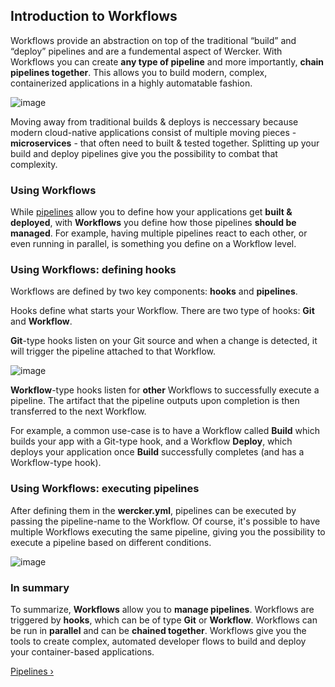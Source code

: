 ## Introduction to Workflows

Workflows provide an abstraction on top of the traditional “build” and “deploy”
pipelines and are a fundemental aspect of Wercker. With Workflows you can
create **any type of pipeline** and more importantly, **chain pipelines together**.
This allows you to build modern, complex, containerized applications in a
highly automatable fashion.

![image](/images/workflows-content.svg)

Moving away from traditional builds & deploys is neccessary because modern
cloud-native applications consist of multiple moving pieces - **microservices** -
that often need to built & tested together. Splitting up your build and deploy
pipelines give you the possibility to combat that complexity.

### Using Workflows

While [pipelines](/learn/pipelines/introduction.html) allow you to define how
your applications get **built & deployed**, with **Workflows** you define
how those pipelines **should be managed**.  For example, having multiple
pipelines react to each other, or even running in parallel, is something you
define on a Workflow level. 

### Using Workflows: defining hooks

Workflows are defined by two key components: **hooks** and **pipelines**.

Hooks define what starts your Workflow. There are two type of hooks:
**Git** and **Workflow**.

**Git**-type hooks listen on your Git source and when a change is detected, it
will trigger the pipeline attached to that Workflow.

![image](/images/docs-intro.svg)

**Workflow**-type hooks listen for **other** Workflows to successfully execute
a pipeline. The artifact that the pipeline outputs upon completion is then
transferred to the next Workflow.

For example, a common use-case is to have a Workflow called **Build** which
builds your app with a Git-type hook, and a Workflow **Deploy**, which deploys
your application once **Build** successfully completes (and has a Workflow-type
hook).

### Using Workflows: executing pipelines

After defining them in the **wercker.yml**, pipelines can be executed by
passing the pipeline-name to the Workflow. Of course, it's possible to have
multiple Workflows executing the same pipeline, giving you the possibility to
execute a pipeline based on different conditions.

![image](/images/workflows-example.svg)

### In summary

To summarize, **Workflows** allow you to **manage pipelines**. Workflows are
triggered by **hooks**, which can be of type **Git** or **Workflow**.
Workflows can be run in **parallel** and can be **chained together**. Workflows
give you the tools to create complex, automated developer flows to build and
deploy your container-based applications.

[Pipelines &rsaquo;](/learn/pipelines/introduction.html "nav next pipelines")

